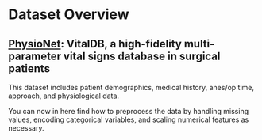 # Dataset Overview
## [PhysioNet](https://physionet.org/content/vitaldb/1.0.0/): VitalDB, a high-fidelity multi-parameter vital signs database in surgical patients
This dataset includes patient demographics, medical history, anes/op time, approach, and physiological data.

You can now in here find how to preprocess the data by handling missing values, encoding categorical variables, and scaling numerical features as necessary.

